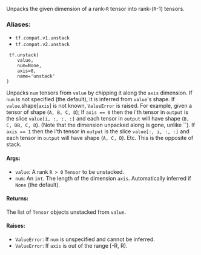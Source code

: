 Unpacks the given dimension of a rank-`R` tensor into rank-(`R`-1) tensors.
### Aliases:
- `tf.compat.v1.unstack`
- `tf.compat.v2.unstack`

```
 tf.unstack(
    value,
    num=None,
    axis=0,
    name='unstack'
)
```
Unpacks `num` tensors from `value` by chipping it along the `axis` dimension. If `num` is not specified (the default), it is inferred from `value`'s shape. If `value`.shape[`axis`] is not known, `ValueError` is raised.
For example, given a tensor of shape (`A, B, C, D`);
If `axis == 0` then the i'th tensor in `output` is the slice `value[i, :, :, :]` and each tensor in `output` will have shape (`B, C, DB, C, D`). (Note that the dimension unpacked along is gone, unlike ``).
If `axis == 1` then the i'th tensor in `output` is the slice `value[:, i, :, :]` and each tensor in `output` will have shape (`A, C, D`). Etc.
This is the opposite of stack.
#### Args:
- `value`: A rank `R > 0` `Tensor` to be unstacked.
- `num`: An `int`. The length of the dimension `axis`. Automatically inferred if `None` (the default).
#### Returns:
The list of `Tensor` objects unstacked from `value`.
#### Raises:
- `ValueError`: If `num` is unspecified and cannot be inferred.
- `ValueError`: If `axis` is out of the range [-R, R).
